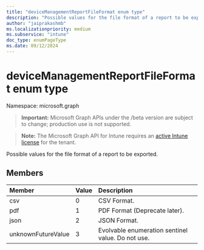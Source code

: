 ```yaml
---
title: "deviceManagementReportFileFormat enum type"
description: "Possible values for the file format of a report to be exported."
author: "jaiprakashmb"
ms.localizationpriority: medium
ms.subservice: "intune"
doc_type: enumPageType
ms.date: 09/12/2024
---
```


# deviceManagementReportFileFormat enum type

Namespace: microsoft.graph

> **Important:** Microsoft Graph APIs under the /beta version are subject to change; production use is not supported.

> **Note:** The Microsoft Graph API for Intune requires an [active Intune license](https://go.microsoft.com/fwlink/?linkid=839381) for the tenant.

Possible values for the file format of a report to be exported.

## Members
|Member|Value|Description|
|:---|:---|:---|
|csv|0|CSV Format.|
|pdf|1|PDF Format (Deprecate later).|
|json|2|JSON Format.|
|unknownFutureValue|3|Evolvable enumeration sentinel value. Do not use.|
